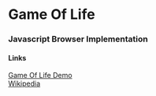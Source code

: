 # Game Of Life
### Javascript Browser Implementation
#### Links
[Game Of Life Demo](https://mayoujin.github.io/gol)  
[Wikipedia](https://en.wikipedia.org/wiki/Conway%27s_Game_of_Life)  
